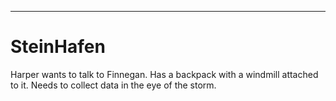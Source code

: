 ___
# SteinHafen
Harper wants to talk to Finnegan. Has a backpack with a windmill attached to it. Needs to collect data in the eye of the storm.
